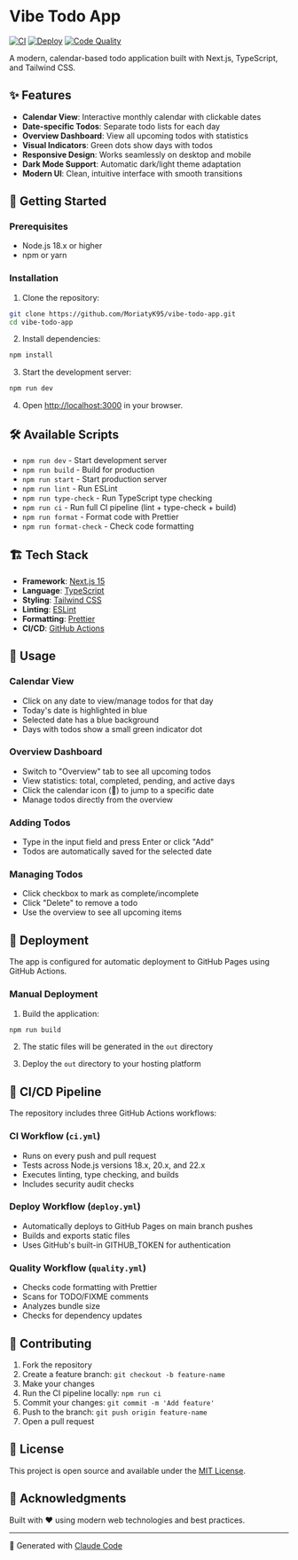 # Vibe Todo App

[![CI](https://github.com/MoriatyK95/vibe-todo-app/workflows/CI/badge.svg)](https://github.com/MoriatyK95/vibe-todo-app/actions/workflows/ci.yml)
[![Deploy](https://github.com/MoriatyK95/vibe-todo-app/workflows/Deploy/badge.svg)](https://github.com/MoriatyK95/vibe-todo-app/actions/workflows/deploy.yml)
[![Code Quality](https://github.com/MoriatyK95/vibe-todo-app/workflows/Code%20Quality/badge.svg)](https://github.com/MoriatyK95/vibe-todo-app/actions/workflows/quality.yml)

A modern, calendar-based todo application built with Next.js, TypeScript, and Tailwind CSS.

## ✨ Features

- **Calendar View**: Interactive monthly calendar with clickable dates
- **Date-specific Todos**: Separate todo lists for each day
- **Overview Dashboard**: View all upcoming todos with statistics
- **Visual Indicators**: Green dots show days with todos
- **Responsive Design**: Works seamlessly on desktop and mobile
- **Dark Mode Support**: Automatic dark/light theme adaptation
- **Modern UI**: Clean, intuitive interface with smooth transitions

## 🚀 Getting Started

### Prerequisites

- Node.js 18.x or higher
- npm or yarn

### Installation

1. Clone the repository:
```bash
git clone https://github.com/MoriatyK95/vibe-todo-app.git
cd vibe-todo-app
```

2. Install dependencies:
```bash
npm install
```

3. Start the development server:
```bash
npm run dev
```

4. Open [http://localhost:3000](http://localhost:3000) in your browser.

## 🛠️ Available Scripts

- `npm run dev` - Start development server
- `npm run build` - Build for production
- `npm run start` - Start production server
- `npm run lint` - Run ESLint
- `npm run type-check` - Run TypeScript type checking
- `npm run ci` - Run full CI pipeline (lint + type-check + build)
- `npm run format` - Format code with Prettier
- `npm run format-check` - Check code formatting

## 🏗️ Tech Stack

- **Framework**: [Next.js 15](https://nextjs.org/)
- **Language**: [TypeScript](https://www.typescriptlang.org/)
- **Styling**: [Tailwind CSS](https://tailwindcss.com/)
- **Linting**: [ESLint](https://eslint.org/)
- **Formatting**: [Prettier](https://prettier.io/)
- **CI/CD**: [GitHub Actions](https://github.com/features/actions)

## 📱 Usage

### Calendar View
- Click on any date to view/manage todos for that day
- Today's date is highlighted in blue
- Selected date has a blue background
- Days with todos show a small green indicator dot

### Overview Dashboard
- Switch to "Overview" tab to see all upcoming todos
- View statistics: total, completed, pending, and active days
- Click the calendar icon (📅) to jump to a specific date
- Manage todos directly from the overview

### Adding Todos
- Type in the input field and press Enter or click "Add"
- Todos are automatically saved for the selected date

### Managing Todos
- Click checkbox to mark as complete/incomplete
- Click "Delete" to remove a todo
- Use the overview to see all upcoming items

## 🚀 Deployment

The app is configured for automatic deployment to GitHub Pages using GitHub Actions.

### Manual Deployment

1. Build the application:
```bash
npm run build
```

2. The static files will be generated in the `out` directory

3. Deploy the `out` directory to your hosting platform

## 🔧 CI/CD Pipeline

The repository includes three GitHub Actions workflows:

### CI Workflow (`ci.yml`)
- Runs on every push and pull request
- Tests across Node.js versions 18.x, 20.x, and 22.x
- Executes linting, type checking, and builds
- Includes security audit checks

### Deploy Workflow (`deploy.yml`)
- Automatically deploys to GitHub Pages on main branch pushes
- Builds and exports static files
- Uses GitHub's built-in GITHUB_TOKEN for authentication

### Quality Workflow (`quality.yml`)
- Checks code formatting with Prettier
- Scans for TODO/FIXME comments
- Analyzes bundle size
- Checks for dependency updates

## 🤝 Contributing

1. Fork the repository
2. Create a feature branch: `git checkout -b feature-name`
3. Make your changes
4. Run the CI pipeline locally: `npm run ci`
5. Commit your changes: `git commit -m 'Add feature'`
6. Push to the branch: `git push origin feature-name`
7. Open a pull request

## 📄 License

This project is open source and available under the [MIT License](LICENSE).

## 🙏 Acknowledgments

Built with ❤️ using modern web technologies and best practices.

---

🤖 Generated with [Claude Code](https://claude.ai/code)
